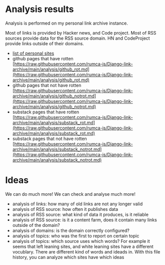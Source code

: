 # Analysis results

Analysis is performed on my personal link archive instance.

Most of links is provided by Hacker news, and Code project. Most of RSS sources provide data for the RSS source domain. HN and CodeProject provide links outside of their domains.

 - [list of personal sites](https://raw.githubusercontent.com/rumca-js/RSS-Link-Database-2023/master/domains_personal.json)
 - github pages that have rotten [https://raw.githubusercontent.com/rumca-js/Django-link-archive/main/analysis/github_rot.md](https://raw.githubusercontent.com/rumca-js/Django-link-archive/main/analysis/github_rot.md)
 - github pages that not have rotten [https://raw.githubusercontent.com/rumca-js/Django-link-archive/main/analysis/github_notrot.md](https://raw.githubusercontent.com/rumca-js/Django-link-archive/main/analysis/github_notrot.md)
 - substack pages that have rotten [https://raw.githubusercontent.com/rumca-js/Django-link-archive/main/analysis/substack_rot.md](https://raw.githubusercontent.com/rumca-js/Django-link-archive/main/analysis/substack_rot.md)
 - substack pages that not have rotten [https://raw.githubusercontent.com/rumca-js/Django-link-archive/main/analysis/substack_notrot.md](https://raw.githubusercontent.com/rumca-js/Django-link-archive/main/analysis/substack_notrot.md)

# Ideas

We can do much more! We can check and analyse much more!

 - analysis of links: how many of old links are not any longer valid
 - analysis of RSS source: how often it publishes data
 - analysis of RSS source: what kind of data it produces, is it reliable
 - analysis of RSS source: is it a content farm, does it contain many links outside of the domain?
 - analysis of domains: is the domain correctly configured?
 - analysis of topics: who was the first to report on certain topic
 - analysis of topics: which source uses which words? For example it seems that left leaning sites, and white leaning sites have a different vocublary. There are different kind of words and ideads in. With this file history, you can analyze which sites have which ideas
